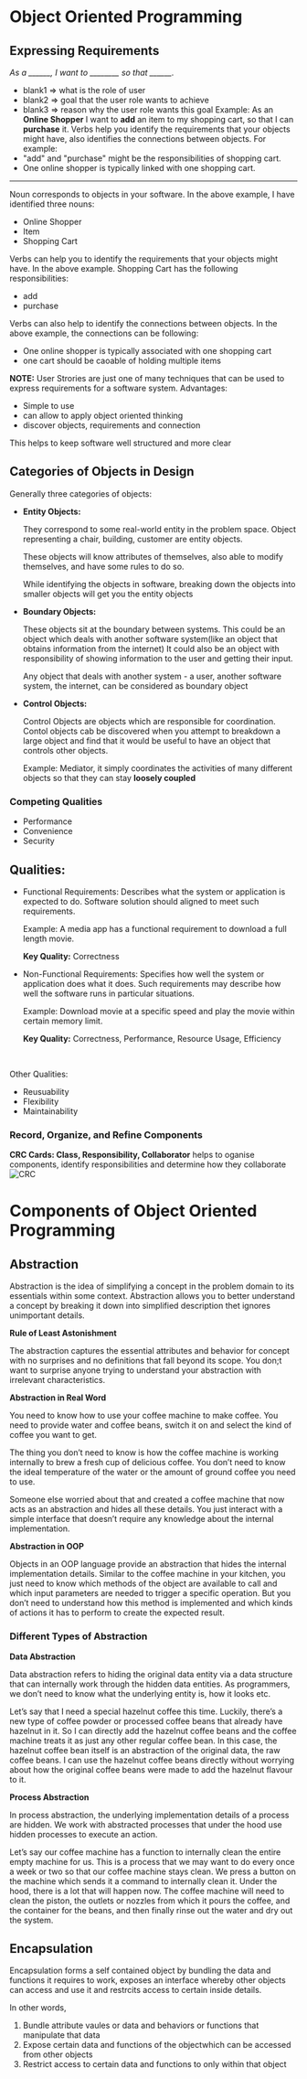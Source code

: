
# Object Oriented Programming
## Expressing Requirements
*As a ______, I want to ________ so that ______.*
- blank1 => what is the role of user
- blank2 => goal that the user role  wants to achieve
- blank3 => reason why the user role wants this goal
Example:
As an **Online Shopper** I want to **add** an item to my shopping cart, so that I can **purchase** it.
Verbs help you identify the requirements that your objects might have, also identifies the connections between objects.
For example:
- "add" and "purchase" might be the responsibilities of shopping cart.
- One online shopper is typically linked with one shopping cart.

-------------------------
Noun corresponds to objects in your software. In the above example, I have identified three nouns:
- Online Shopper
- Item
- Shopping Cart

Verbs can help you to identify the requirements that your objects might have. In the above example.
Shopping Cart has the following responsibilities:
- add
- purchase

Verbs can also help to identify the connections between objects. In the above example, the connections can be following:
- One online shopper is typically associated with one shopping cart
- one cart should be caoable of holding multiple items


**NOTE:** User Strories are just one of many techniques that can be used to express requirements for a software system. Advantages:
- Simple to use
- can allow to apply object oriented thinking
- discover objects, requirements and connection

This helps to keep software well structured and more clear

## Categories of Objects in Design
Generally three categories of objects:
- **Entity Objects:**
    
    They correspond to some real-world entity in the problem space. Object representing a chair, building, customer are entity objects.

    These objects will know attributes of themselves, also able to modify themselves, and have some rules to do so.

    While identifying the objects in software, breaking down the objects into smaller objects will get you the entity objects

- **Boundary Objects:**

    These objects sit at the boundary between systems. This could be an object which deals with another software system(like an object that obtains information from the internet) It could also be an object with responsibility of showing information to the user and getting their input.

    Any object that deals with another system - a user, another software system, the internet, can be considered as boundary object
- **Control Objects:**
    
    Control Objects are objects which are responsible for coordination. Contol objects cab be discovered when you attempt to breakdown a large object and find that it would be useful to have an object that controls other objects.

    Example: Mediator, it simply coordinates the activities of many different objects so that they can stay **loosely coupled**

### Competing Qualities
- Performance
- Convenience
- Security


## Qualities:
- Functional Requirements: Describes what the system or application is expected to do.
Software solution should aligned to meet such requirements.

    Example: A media app has a functional requirement to download a full length movie.

    **Key Quality:** Correctness

- Non-Functional Requirements: Specifies how well the system or application does what it does. Such requirements may describe how well the software runs in particular situations.

    Example: Download movie at a specific speed and play the movie within certain memory limit. 

    **Key Quality:** Correctness, Performance, Resource Usage, Efficiency

<br>

Other Qualities:
- Reusuability
- Flexibility
- Maintainability


### Record, Organize, and Refine Components
**CRC Cards: Class, Responsibility, Collaborator**
helps to oganise components, identify responsibilities and determine how they collaborate
![CRC](assets/crc.png)


# Components of Object Oriented Programming
## Abstraction
Abstraction is the idea of simplifying a concept in the problem domain to its essentials within some context. Abstraction allows you to better understand a concept by breaking it down into simplified description thet ignores unimportant details.

**Rule of Least Astonishment**

The abstraction captures the essential attributes and behavior for concept with no surprises and no definitions that fall beyond its scope. You don;t want to surprise anyone trying to understand your abstraction with irrelevant characteristics.

**Abstraction in Real Word**

You need to know how to use your coffee machine to make coffee. You need to provide water and coffee beans, switch it on and select the kind of coffee you want to get.

The thing you don’t need to know is how the coffee machine is working internally to brew a fresh cup of delicious coffee. You don’t need to know the ideal temperature of the water or the amount of ground coffee you need to use.

Someone else worried about that and created a coffee machine that now acts as an abstraction and hides all these details. You just interact with a simple interface that doesn’t require any knowledge about the internal implementation.

**Abstraction in OOP**

Objects in an OOP language provide an abstraction that hides the internal implementation details. Similar to the coffee machine in your kitchen, you just need to know which methods of the object are available to call and which input parameters are needed to trigger a specific operation. But you don’t need to understand how this method is implemented and which kinds of actions it has to perform to create the expected result.

### Different Types of Abstraction
**Data Abstraction**

Data abstraction refers to hiding the original data entity via a data structure that can internally work through the hidden data entities. As programmers, we don’t need to know what the underlying entity is, how it looks etc.

Let’s say that I need a special hazelnut coffee this time. Luckily, there’s a new type of coffee powder or processed coffee beans that already have hazelnut in it. So I can directly add the hazelnut coffee beans and the coffee machine treats it as just any other regular coffee bean. In this case, the hazelnut coffee bean itself is an abstraction of the original data, the raw coffee beans. I can use the hazelnut coffee beans directly without worrying about how the original coffee beans were made to add the hazelnut flavour to it.

**Process Abstraction**

In process abstraction, the underlying implementation details of a process are hidden. We work with abstracted processes that under the hood use hidden processes to execute an action.

Let’s say our coffee machine has a function to internally clean the entire empty machine for us. This is a process that we may want to do every once a week or two so that our coffee machine stays clean. We press a button on the machine which sends it a command to internally clean it. Under the hood, there is a lot that will happen now. The coffee machine will need to clean the piston, the outlets or nozzles from which it pours the coffee, and the container for the beans, and then finally rinse out the water and dry out the system.

## Encapsulation
Encapsulation forms a self contained object by bundling the data and functions it requires to work, exposes an interface whereby other objects can access and use it and restrcits access to certain inside details.

In other words,
1. Bundle attribute vaules or data and behaviors or functions that manipulate that data
2. Expose certain data and functions of the objectwhich can be accessed from other objects
3. Restrict access to certain data and functions to only within that object
